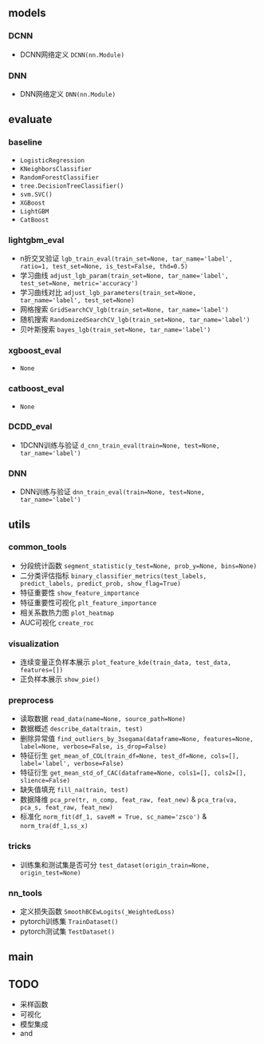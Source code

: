 ## models

### DCNN
* DCNN网络定义 `DCNN(nn.Module)`

### DNN
* DNN网络定义 `DNN(nn.Module)`

## evaluate

### baseline
* `LogisticRegression`
* `KNeighborsClassifier`
* `RandomForestClassifier`
* `tree.DecisionTreeClassifier()`
* `svm.SVC()`
* `XGBoost`
* `LightGBM`
* `CatBoost`

### lightgbm_eval

* n折交叉验证 `lgb_train_eval(train_set=None, tar_name='label', ratio=1, test_set=None, is_test=False, thd=0.5)`
* 学习曲线 `adjust_lgb_param(train_set=None, tar_name='label', test_set=None, metric='accuracy')`
* 学习曲线对比 `adjust_lgb_parameters(train_set=None, tar_name='label', test_set=None)`
* 网格搜索 `GridSearchCV_lgb(train_set=None, tar_name='label')`
* 随机搜索 `RandomizedSearchCV_lgb(train_set=None, tar_name='label')`
* 贝叶斯搜索 `bayes_lgb(train_set=None, tar_name='label')`

### xgboost_eval
* `None`

### catboost_eval
* `None`

### DCDD_eval
* 1DCNN训练与验证 `d_cnn_train_eval(train=None, test=None, tar_name='label')`

### DNN
* DNN训练与验证 `dnn_train_eval(train=None, test=None, tar_name='label')`

## utils

### common_tools

* 分段统计函数 `segment_statistic(y_test=None, prob_y=None, bins=None)`
* 二分类评估指标 `binary_classifier_metrics(test_labels, predict_labels, predict_prob, show_flag=True)`
* 特征重要性 `show_feature_importance` 
* 特征重要性可视化 `plt_feature_importance` 
* 相关系数热力图 `plot_heatmap` 
* AUC可视化 `create_roc`

### visualization

* 连续变量正负样本展示 `plot_feature_kde(train_data, test_data, features=[])`
* 正负样本展示 `show_pie()`

### preprocess

* 读取数据 `read_data(name=None, source_path=None)`
* 数据概述 `describe_data(train, test)`
* 删除异常值 `find_outliers_by_3segama(dataframe=None, features=None, label=None, verbose=False, is_drop=False)`
* 特征衍生 `get_mean_of_COL(train_df=None, test_df=None, cols=[], label='label', verbose=False)`
* 特征衍生 `get_mean_std_of_CAC(dataframe=None, cols1=[], cols2=[], slience=False)`
* 缺失值填充 `fill_na(train, test)`
* 数据降维 `pca_pre(tr, n_comp, feat_raw, feat_new)` & `pca_tra(va, pca_s, feat_raw, feat_new)`
* 标准化 `norm_fit(df_1, saveM = True, sc_name='zsco')` & `norm_tra(df_1,ss_x)`


### tricks
* 训练集和测试集是否可分 `test_dataset(origin_train=None, origin_test=None)`

### nn_tools
* 定义损失函数 `SmoothBCEwLogits(_WeightedLoss)`
* pytorch训练集 `TrainDataset()` 
* pytorch测试集 `TestDataset()`


## main

## TODO
* 采样函数
* 可视化
* 模型集成
* and
